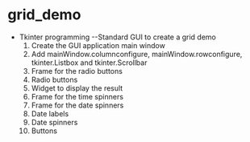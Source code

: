 # grid_demo
- Tkinter programming
--Standard GUI to create a grid demo
  1. Create the GUI application main window
  2. Add mainWindow.columnconfigure, mainWindow.rowconfigure, tkinter.Listbox and tkinter.Scrollbar
  3. Frame for the radio buttons
  4. Radio buttons
  5. Widget to display the result
  6. Frame for the time spinners
  7. Frame for the date spinners
  8. Date labels
  9. Date spinners
  10. Buttons


 
  
